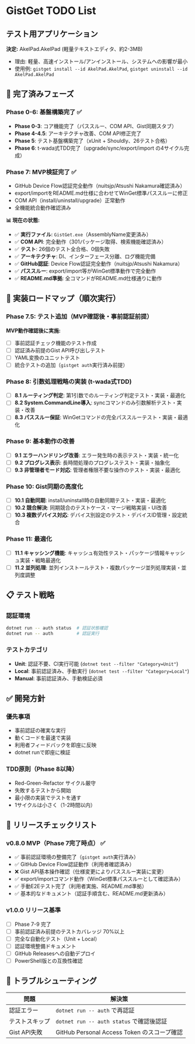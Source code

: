 # GistGet TODO List

## テスト用アプリケーション
**決定:** AkelPad.AkelPad (軽量テキストエディタ、約2-3MB)
- 理由: 軽量、高速インストール/アンインストール、システムへの影響が最小
- 使用例: `gistget install --id AkelPad.AkelPad`, `gistget uninstall --id AkelPad.AkelPad`

## 🎉 完了済みフェーズ

### Phase 0-6: 基盤構築完了 ✅
- **Phase 0-3**: コア機能完了（パススルー、COM API、Gist同期スタブ）
- **Phase 4-4.5**: アーキテクチャ改善、COM API修正完了
- **Phase 5**: テスト基盤構築完了（xUnit + Shouldly、26テスト合格）
- **Phase 6**: t-wada式TDD完了（upgrade/sync/export/import の4サイクル完成）

### Phase 7: MVP検証完了 ✅
- GitHub Device Flow認証完全動作（nuitsjp/Atsushi Nakamura確認済み）
- export/importをREADME.md仕様に合わせてWinGet標準パススルーに修正
- COM API（install/uninstall/upgrade）正常動作
- 全機能統合動作確認済み

**📊 現在の状態:**
- ✅ **実行ファイル**: `GistGet.exe`（AssemblyName変更済み）
- ✅ **COM API**: 完全動作（301パッケージ取得、検索機能確認済み）
- ✅ **テスト**: 26個のテスト全合格、0個失敗
- ✅ **アーキテクチャ**: DI、インターフェース分離、ログ機能完備
- ✅ **GitHub認証**: Device Flow認証完全動作（nuitsjp/Atsushi Nakamura）
- ✅ **パススルー**: export/import等がWinGet標準動作で完全動作
- ✅ **README.md準拠**: 全コマンドがREADME.md仕様通りに動作

## 🚀 実装ロードマップ（順次実行）

### Phase 7.5: テスト追加（MVP確認後・事前認証前提）
**MVP動作確認後に実施:**
- [ ] 事前認証チェック機能のテスト作成
- [ ] 認証済み前提のGist API呼び出しテスト
- [ ] YAML変換のユニットテスト
- [ ] 統合テストの追加（`gistget auth`実行済み前提）

### Phase 8: 引数処理戦略の実装 (t-wada式TDD)
- [ ] **8.1 ルーティング判定**: 第1引数でのルーティング判定テスト・実装・最適化
- [ ] **8.2 System.CommandLine導入**: syncコマンドのみ引数解析テスト・実装・改善
- [ ] **8.3 パススルー保証**: WinGetコマンドの完全パススルーテスト・実装・最適化

### Phase 9: 基本動作の改善
- [ ] **9.1 エラーハンドリング改善**: エラー発生時の表示テスト・実装・統一化
- [ ] **9.2 プログレス表示**: 長時間処理のプログレステスト・実装・抽象化
- [ ] **9.3 非管理者モード対応**: 管理者権限不要な操作のテスト・実装・最適化

### Phase 10: Gist同期の高度化
- [ ] **10.1 自動同期**: install/uninstall時の自動同期テスト・実装・最適化
- [ ] **10.2 競合解決**: 同期競合のテストケース・マージ戦略実装・UI改善
- [ ] **10.3 複数デバイス対応**: デバイス別設定のテスト・デバイスID管理・設定統合

### Phase 11: 最適化
- [ ] **11.1 キャッシング機能**: キャッシュ有効性テスト・パッケージ情報キャッシュ実装・戦略最適化
- [ ] **11.2 並列処理**: 並列インストールテスト・複数パッケージ並列処理実装・並列度調整

## 📋 テスト戦略

### 認証環境
```bash
dotnet run -- auth status  # 認証状態確認
dotnet run -- auth         # 認証実行
```

### テストカテゴリ
- **Unit**: 認証不要、CI実行可能 (`dotnet test --filter "Category=Unit"`)
- **Local**: 事前認証済み、手動実行 (`dotnet test --filter "Category=Local"`)
- **Manual**: 事前認証済み、手動検証必須

## ✅ 開発方針

### 優先事項
- 事前認証の確実な実行
- 動くコードを最速で実装
- 利用者フィードバックを即座に反映
- dotnet runで即座に検証

### TDD原則（Phase 8以降）
- Red-Green-Refactor サイクル厳守
- 失敗するテストから開始
- 最小限の実装でテストを通す
- 1サイクルは小さく（1-2時間以内）

## 📝 リリースチェックリスト

### v0.8.0 MVP（Phase 7完了時点） ✅
- ✅ 事前認証環境の整備完了（`gistget auth`実行済み）
- ✅ GitHub Device Flow認証動作（利用者確認済み）
- ❌ Gist API基本操作確認（仕様変更によりパススルー実装に変更）
- ✅ export/importコマンド動作（WinGet標準パススルーとして確認済み）
- ✅ 手動E2Eテスト完了（利用者実施、README.md準拠）
- ✅ 基本的なドキュメント（認証手順含む、README.md更新済み）

### v1.0.0 リリース基準
- [ ] Phase 7-9 完了
- [ ] 事前認証済み前提のテストカバレッジ 70%以上
- [ ] 完全な自動化テスト（Unit + Local）
- [ ] 認証環境整備ドキュメント
- [ ] GitHub Releasesへの自動デプロイ
- [ ] PowerShell版との互換性確認

## 🔧 トラブルシューティング

| 問題 | 解決策 |
|------|--------|
| 認証エラー | `dotnet run -- auth` で再認証 |
| テストスキップ | `dotnet run -- auth status` で確認後認証 |
| Gist API失敗 | GitHub Personal Access Token のスコープ確認 |